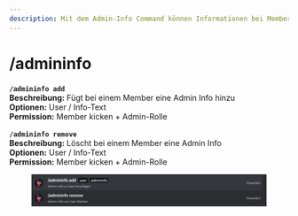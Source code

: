```yaml
---
description: Mit dem Admin-Info Command können Informationen bei Membern hinterlegt werden.
---
```


# /admininfo

**`/admininfo add`**\
**Beschreibung:** Fügt bei einem Member eine Admin Info hinzu\
**Optionen:** User / Info-Text\
**Permission:** Member kicken + Admin-Rolle

**`/admininfo remove`**\
**Beschreibung:** Löscht bei einem Member eine Admin Info\
**Optionen:** User / Info-Text\
**Permission:** Member kicken + Admin-Rolle

<figure><img src="../../.gitbook/assets/image (3).png" alt=""><figcaption></figcaption></figure>
